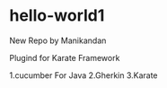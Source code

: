 # hello-world1
New Repo by Manikandan

Plugind for Karate Framework


1.cucumber For Java
2.Gherkin
3.Karate

